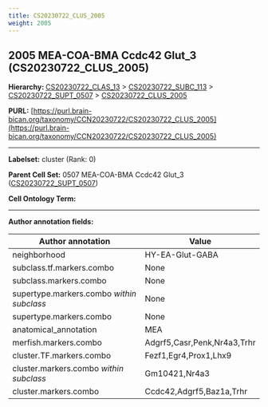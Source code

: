 ```yaml
---
title: CS20230722_CLUS_2005
weight: 2005
---
```

## 2005 MEA-COA-BMA Ccdc42 Glut_3 (CS20230722_CLUS_2005)
<b>Hierarchy: </b>
[CS20230722_CLAS_13](../CS20230722_CLAS_13) >
[CS20230722_SUBC_113](../CS20230722_SUBC_113) >
[CS20230722_SUPT_0507](../CS20230722_SUPT_0507) >
[CS20230722_CLUS_2005](../CS20230722_CLUS_2005)

**PURL:** [https://purl.brain-bican.org/taxonomy/CCN20230722/CS20230722_CLUS_2005](https://purl.brain-bican.org/taxonomy/CCN20230722/CS20230722_CLUS_2005)

---


**Labelset:** cluster (Rank: 0)

**Parent Cell Set:** 0507 MEA-COA-BMA Ccdc42 Glut_3 ([CS20230722_SUPT_0507](../CS20230722_SUPT_0507))



**Cell Ontology Term:** 

[MARKER GENES.]: #


---

[TRANSFERRED ANNOTATIONS.]: #


[AUTHOR ANNOTATION FIELDS.]: #


**Author annotation fields:**

| Author annotation | Value |
|-------------------|-------|
|neighborhood|HY-EA-Glut-GABA|
|subclass.tf.markers.combo|None|
|subclass.markers.combo|None|
|supertype.markers.combo _within subclass_|None|
|supertype.markers.combo|None|
|anatomical_annotation|MEA|
|merfish.markers.combo|Adgrf5,Casr,Penk,Nr4a3,Trhr|
|cluster.TF.markers.combo|Fezf1,Egr4,Prox1,Lhx9|
|cluster.markers.combo _within subclass_|Gm10421,Nr4a3|
|cluster.markers.combo|Ccdc42,Adgrf5,Baz1a,Trhr|
